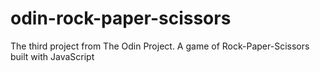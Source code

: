 # odin-rock-paper-scissors
The third project from The Odin Project. A game of Rock-Paper-Scissors built with JavaScript
